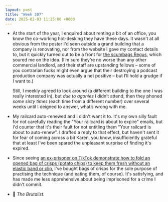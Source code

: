 ```yaml
---
layout: post
title: "Week 307"
date: 2025-02-03 11:25:00 +0000
---
```


- At the start of the year,
  I enquired about renting a bit of an office,
  you know the co-working hot-desking they have these days. It wasn't at all obvious from the poster I'd seen outside a grand building that a company is renovating, nor from the website I gave my contact details to,
  but it quickly turned out to be a front for [the scumbags Regus](https://www.mirror.co.uk/news/uk-news/please-release-regus-go-22658849 "Small firm trapped in contract for offices it cannot use in the pandemic"),
  which soured me on the idea.
  (I’m sure they’re no worse than any other commercial landlord, and their staff are upstanding fellows
  – some of you contrarian fucks might even argue that their destroying a podcast production company was actually a net positive
  – but I’ll hold a grudge if I want to.)

  Still, I meekly agreed to look around (a different building to the one I was really interested in),
  but _due to agonies_ I didn’t attend,
  then they phoned _some sixty times_ (each time from a different number) over several weeks until I deigned to answer,
  what’s wrong with me.

- My railcard auto-renewed and I didn't want it to. It's my own silly fault for not carefully reading the "Your railcard is about to expire" emails, but I'd counter that it's their fault for not entitling them "Your railcard is about to auto-renew". I drafted a reply to that effect, but haven't sent it for fear of coming across a bit Karen, you know, insufficiently grateful that at least I've been spared the unpleasant surprise of finding it's expired.

- Since seeing [an ex-prisoner on TikTok demonstrate how to fold an opened bag of crisps (potato chips) to keep them fresh without an elastic band or clip](https://www.theguardian.com/technology/2025/jan/18/never-have-stale-crisps-again-nine-invaluable-things-ive-learned-from-tiktok "Never have stale crisps again… nine invaluable things I’ve learned from TikTok"), I've bought bags of crisps for the sole purpose of practising the technique (and eating them, of course). It's satisfying, and has made me less apprehensive about being imprisoned for a crime I didn't commit.

- 🎦 <i>The Brutalist</i>. 
